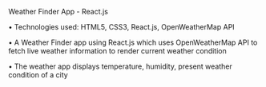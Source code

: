 Weather Finder App - React.js

•	Technologies used: HTML5, CSS3, React.js, OpenWeatherMap API

•	A Weather Finder app using React.js which uses OpenWeatherMap API to fetch live weather information to render current weather condition

•	The weather app displays temperature, humidity, present weather condition of a city
